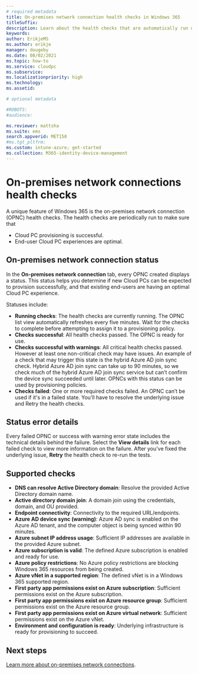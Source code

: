```yaml
---
# required metadata
title: On-premises network connection health checks in Windows 365
titleSuffix:
description: Learn about the health checks that are automatically run on on-premises network connections.
keywords:
author: ErikjeMS
ms.author: erikje
manager: dougeby
ms.date: 08/02/2021
ms.topic: how-to
ms.service: cloudpc
ms.subservice:
ms.localizationpriority: high
ms.technology:
ms.assetid: 

# optional metadata

#ROBOTS:
#audience:

ms.reviewer: mattsha
ms.suite: ems
search.appverid: MET150
#ms.tgt_pltfrm:
ms.custom: intune-azure; get-started
ms.collection: M365-identity-device-management
---
```


# On-premises network connections health checks

A unique feature of Windows 365 is the on-premises network connection (OPNC) health checks. The health checks are periodically run to make sure that

- Cloud PC provisioning is successful.
- End-user Cloud PC experiences are optimal.

## On-premises network connection status

In the **On-premises network connection** tab, every OPNC created displays a status. This status helps you determine if new Cloud PCs can be expected to provision successfully, and that existing end-users are having an optimal Cloud PC experience.

Statuses include:

- **Running checks**: The health checks are currently running. The OPNC list view automatically refreshes every five minutes. Wait for the checks to complete before attempting to assign it to a provisioning policy.
- **Checks successful**: All health checks passed. The OPNC is ready for use.
- **Checks successful with warnings**: All critical health checks passed. However at least one non-critical check may have issues. An example of a check that may trigger this state is the hybrid Azure AD join sync check. Hybrid Azure AD join sync can take up to 90 minutes, so we check much of the hybrid Azure AD join sync service but can’t confirm the device sync succeeded until later. OPNCs with this status can be used by provisioning policies.
- **Checks failed**: One or more required checks failed. An OPNC can’t be used if it's in a failed state. You’ll have to resolve the underlying issue and Retry the health checks.

## Status error details

Every failed OPNC or success with warning error state includes the technical details behind the failure. Select the **View details** link for each failed check to view more information on the failure. After you’ve fixed the underlying issue, **Retry** the health check to re-run the tests.

## Supported checks

- **DNS can resolve Active Directory domain**: Resolve the provided Active Directory domain name.
- **Active directory domain join**: A domain join using the credentials, domain, and OU provided.
- **Endpoint connectivity**: Connectivity to the required URL/endpoints.
- **Azure AD device sync (warning)**: Azure AD sync is enabled on the Azure AD tenant, and the computer object is being synced within 90 minutes.
- **Azure subnet IP address usage**: Sufficient IP addresses are available in the provided Azure subnet.
- **Azure subscription is valid**: The defined Azure subscription is enabled and ready for use.
- **Azure policy restrictions**: No Azure policy restrictions are blocking Windows 365 resources from being created.
- **Azure vNet in a supported region**: The defined vNet is in a Windows 365 supported region.
- **First party app permissions exist on Azure subscription**: Sufficient permissions exist on the Azure subscription.
- **First party app permissions exist on Azure resource group**: Sufficient permissions exist on the Azure resource group.
- **First party app permissions exist on Azure virtual network**: Sufficient permissions exist on the Azure vNet.
- **Environment and configuration is ready**: Underlying infrastructure is ready for provisioning to succeed.

<!-- ########################## -->
## Next steps

[Learn more about on-premises network connections](on-premises-network-connections.md).
